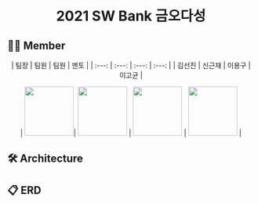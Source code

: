 

# <div align="center"> 2021 SW Bank 금오다성 </center>

 </div>

## 🧑‍💻 Member
<div align="center">
| 팀장 | 팀원 | 팀원 | 멘토 |
| :---: | :---: | :---: | :---: |
| 김선진 | 신근재 | 이용구 | 이고균 |
 
| [<img src="" width="100">](https://github.com/)| [<img src="" width="100">](https://github.com/) | [<img src="" width="100">](https://github.com/) | [<img src="" width="100">](https://github.com/) |


</div>

## 🛠 Architecture


## 📋 ERD


<br>
